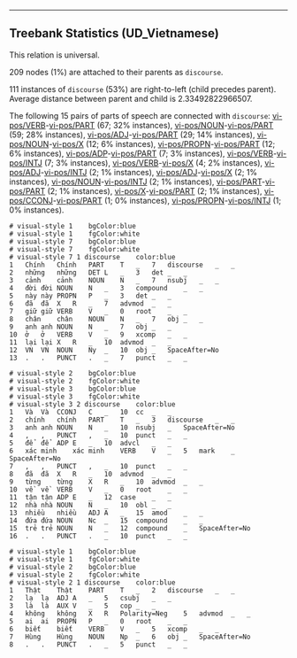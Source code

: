 

--------------------------------------------------------------------------------

## Treebank Statistics (UD_Vietnamese)

This relation is universal.

209 nodes (1%) are attached to their parents as `discourse`.

111 instances of `discourse` (53%) are right-to-left (child precedes parent).
Average distance between parent and child is 2.33492822966507.

The following 15 pairs of parts of speech are connected with `discourse`: [vi-pos/VERB]()-[vi-pos/PART]() (67; 32% instances), [vi-pos/NOUN]()-[vi-pos/PART]() (59; 28% instances), [vi-pos/ADJ]()-[vi-pos/PART]() (29; 14% instances), [vi-pos/NOUN]()-[vi-pos/X]() (12; 6% instances), [vi-pos/PROPN]()-[vi-pos/PART]() (12; 6% instances), [vi-pos/ADP]()-[vi-pos/PART]() (7; 3% instances), [vi-pos/VERB]()-[vi-pos/INTJ]() (7; 3% instances), [vi-pos/VERB]()-[vi-pos/X]() (4; 2% instances), [vi-pos/ADJ]()-[vi-pos/INTJ]() (2; 1% instances), [vi-pos/ADJ]()-[vi-pos/X]() (2; 1% instances), [vi-pos/NOUN]()-[vi-pos/INTJ]() (2; 1% instances), [vi-pos/PART]()-[vi-pos/PART]() (2; 1% instances), [vi-pos/X]()-[vi-pos/PART]() (2; 1% instances), [vi-pos/CCONJ]()-[vi-pos/PART]() (1; 0% instances), [vi-pos/PROPN]()-[vi-pos/INTJ]() (1; 0% instances).


~~~ conllu
# visual-style 1	bgColor:blue
# visual-style 1	fgColor:white
# visual-style 7	bgColor:blue
# visual-style 7	fgColor:white
# visual-style 7 1 discourse	color:blue
1	Chính	Chính	PART	T	_	7	discourse	_	_
2	những	những	DET	L	_	3	det	_	_
3	cảnh	cảnh	NOUN	N	_	7	nsubj	_	_
4	đời	đời	NOUN	N	_	3	compound	_	_
5	này	này	PROPN	P	_	3	det	_	_
6	đã	đã	X	R	_	7	advmod	_	_
7	giữ	giữ	VERB	V	_	0	root	_	_
8	chân	chân	NOUN	N	_	7	obj	_	_
9	anh	anh	NOUN	N	_	7	obj	_	_
10	ở	ở	VERB	V	_	9	xcomp	_	_
11	lại	lại	X	R	_	10	advmod	_	_
12	VN	VN	NOUN	Ny	_	10	obj	_	SpaceAfter=No
13	.	.	PUNCT	.	_	7	punct	_	_

~~~


~~~ conllu
# visual-style 2	bgColor:blue
# visual-style 2	fgColor:white
# visual-style 3	bgColor:blue
# visual-style 3	fgColor:white
# visual-style 3 2 discourse	color:blue
1	Và	Và	CCONJ	C	_	10	cc	_	_
2	chính	chính	PART	T	_	3	discourse	_	_
3	anh	anh	NOUN	N	_	10	nsubj	_	SpaceAfter=No
4	,	,	PUNCT	,	_	10	punct	_	_
5	để	để	ADP	E	_	10	advcl	_	_
6	xác minh	xác minh	VERB	V	_	5	mark	_	SpaceAfter=No
7	,	,	PUNCT	,	_	10	punct	_	_
8	đã	đã	X	R	_	10	advmod	_	_
9	từng	từng	X	R	_	10	advmod	_	_
10	về	về	VERB	V	_	0	root	_	_
11	tận	tận	ADP	E	_	12	case	_	_
12	nhà	nhà	NOUN	N	_	10	obl	_	_
13	nhiều	nhiều	ADJ	A	_	15	amod	_	_
14	đứa	đứa	NOUN	Nc	_	15	compound	_	_
15	trẻ	trẻ	NOUN	N	_	12	compound	_	SpaceAfter=No
16	.	.	PUNCT	.	_	10	punct	_	_

~~~


~~~ conllu
# visual-style 1	bgColor:blue
# visual-style 1	fgColor:white
# visual-style 2	bgColor:blue
# visual-style 2	fgColor:white
# visual-style 2 1 discourse	color:blue
1	Thật	Thật	PART	T	_	2	discourse	_	_
2	lạ	lạ	ADJ	A	_	5	csubj	_	_
3	là	là	AUX	V	_	5	cop	_	_
4	không	không	X	R	Polarity=Neg	5	advmod	_	_
5	ai	ai	PROPN	P	_	0	root	_	_
6	biết	biết	VERB	V	_	5	xcomp	_	_
7	Hùng	Hùng	NOUN	Np	_	6	obj	_	SpaceAfter=No
8	.	.	PUNCT	.	_	5	punct	_	_

~~~


